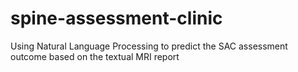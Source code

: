 # spine-assessment-clinic
Using Natural Language Processing to predict the SAC 
assessment outcome based on the textual MRI report
